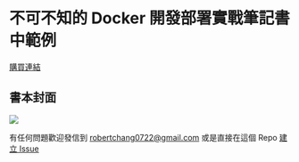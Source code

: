 # 不可不知的 Docker 開發部署實戰筆記書中範例

[購買連結](https://www.tenlong.com.tw/products/9786263333086?list_name=c-docker)

## 書本封面

![](https://image.robertchang.me/2023/a0c1988158c7aba73fc8bad90a8b8a5a.jpg)

有任何問題歡迎發信到 robertchang0722@gmail.com 或是直接在這個 Repo [建立 Issue](https://github.com/Robeeerto/Docker-Book-Example/issues/new)
